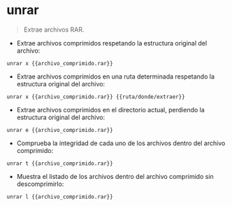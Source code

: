 # unrar

> Extrae archivos RAR.

- Extrae archivos comprimidos respetando la estructura original del archivo:

`unrar x {{archivo_comprimido.rar}}`

- Extrae archivos comprimidos en una ruta determinada respetando la estructura original del archivo:

`unrar x {{archivo_comprimido.rar}} {{ruta/donde/extraer}}`

- Extrae archivos comprimidos en el directorio actual, perdiendo la estructura original del archivo:

`unrar e {{archivo_comprimido.rar}}`

- Comprueba la integridad de cada uno de los archivos dentro del archivo comprimido:

`unrar t {{archivo_comprimido.rar}}`

- Muestra el listado de los archivos dentro del archivo comprimido sin descomprimirlo:

`unrar l {{archivo_comprimido.rar}}`
